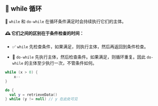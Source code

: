 ## 🔄 while 循环

🔁 `while` 和 `do-while` 在循环条件满足时会持续执行它们的主体。

#### 🕰️ 它们之间的区别在于条件检查的时间：

* ✅ `while` 先检查条件，如果满足，则执行主体，然后再返回到条件检查。

* 🔄 `do-while` 先执行主体，然后检查条件。如果满足，则循环重复。因此 `do-while` 的主体至少执行一次，不管条件如何。

```kotlin
while (x > 0) {
    x--
}

do {
  val y = retrieveData()
} while (y != null) // y 在此处可见
```